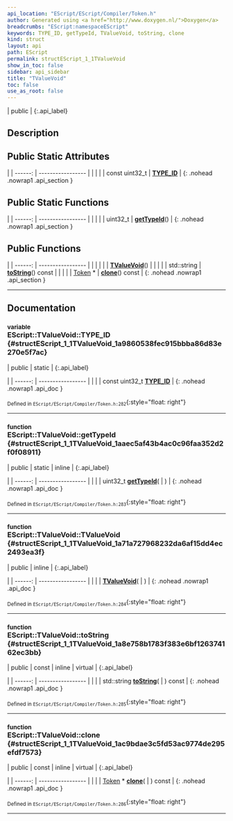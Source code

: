 ```yaml
---
api_location: "EScript/EScript/Compiler/Token.h"
author: Generated using <a href="http://www.doxygen.nl/">Doxygen</a>
breadcrumbs: "EScript:namespaceEScript"
keywords: TYPE_ID, getTypeId, TValueVoid, toString, clone
kind: struct
layout: api
path: EScript
permalink: structEScript_1_1TValueVoid
show_in_toc: false
sidebar: api_sidebar
title: "TValueVoid"
toc: false
use_as_root: false
---
```


| public |
{:.api_label}

## Description





## Public Static Attributes

|
| ------: | ----------------- |
|  | |
| const uint32_t | **[TYPE_ID](#structEScript_1_1TValueVoid_1a9860538fec915bbba86d83e270e5f7ac)**  |
{: .nohead .nowrap1 .api_section }


## Public Static Functions

|
| ------: | ----------------- |
|  | |
| uint32_t | **[getTypeId](#structEScript_1_1TValueVoid_1aaec5af43b4ac0c96faa352d2f0f08911)**() |
{: .nohead .nowrap1 .api_section }


## Public Functions

|
| ------: | ----------------- |
|  | |
|  | **[TValueVoid](#structEScript_1_1TValueVoid_1a71a727968232da6af15dd4ec2493ea3f)**() |
|  | |
| std::string | **[toString](#structEScript_1_1TValueVoid_1a8e758b1783f383e6bf126374162ec3bb)**() const |
|  | |
| [Token](classEScript_1_1Token) * | **[clone](#structEScript_1_1TValueVoid_1ac9bdae3c5fd53ac9774de295efdf7573)**() const |
{: .nohead .nowrap1 .api_section }


-------------------------------------------------------------------

## Documentation

### <small>variable</small><br/> EScript::TValueVoid::TYPE_ID {#structEScript_1_1TValueVoid_1a9860538fec915bbba86d83e270e5f7ac}

| public | static |
{:.api_label}

|
| ------: | ----------------- |
|  |
| const uint32_t **[TYPE_ID](#structEScript_1_1TValueVoid_1a9860538fec915bbba86d83e270e5f7ac)**  |
{: .nohead .nowrap1 .api_doc }





<sub>Defined in `EScript/EScript/Compiler/Token.h:282`</sub>{:style="float: right"}

-------------------------------------------------------------------

### <small>function</small><br/> EScript::TValueVoid::getTypeId {#structEScript_1_1TValueVoid_1aaec5af43b4ac0c96faa352d2f0f08911}

| public | static | inline |
{:.api_label}

|
| ------: | ----------------- |
|  |
| uint32_t **[getTypeId](#structEScript_1_1TValueVoid_1aaec5af43b4ac0c96faa352d2f0f08911)**( |  ) |
{: .nohead .nowrap1 .api_doc }





<sub>Defined in `EScript/EScript/Compiler/Token.h:283`</sub>{:style="float: right"}

-------------------------------------------------------------------

### <small>function</small><br/> EScript::TValueVoid::TValueVoid {#structEScript_1_1TValueVoid_1a71a727968232da6af15dd4ec2493ea3f}

| public | inline |
{:.api_label}

|
| ------: | ----------------- |
|  |
|  **[TValueVoid](#structEScript_1_1TValueVoid_1a71a727968232da6af15dd4ec2493ea3f)**( |  ) |
{: .nohead .nowrap1 .api_doc }





<sub>Defined in `EScript/EScript/Compiler/Token.h:284`</sub>{:style="float: right"}

-------------------------------------------------------------------

### <small>function</small><br/> EScript::TValueVoid::toString {#structEScript_1_1TValueVoid_1a8e758b1783f383e6bf126374162ec3bb}

| public | const | inline | virtual |
{:.api_label}

|
| ------: | ----------------- |
|  |
| std::string **[toString](#structEScript_1_1TValueVoid_1a8e758b1783f383e6bf126374162ec3bb)**( |  ) const |
{: .nohead .nowrap1 .api_doc }





<sub>Defined in `EScript/EScript/Compiler/Token.h:285`</sub>{:style="float: right"}

-------------------------------------------------------------------

### <small>function</small><br/> EScript::TValueVoid::clone {#structEScript_1_1TValueVoid_1ac9bdae3c5fd53ac9774de295efdf7573}

| public | const | inline | virtual |
{:.api_label}

|
| ------: | ----------------- |
|  |
| [Token](classEScript_1_1Token) * **[clone](#structEScript_1_1TValueVoid_1ac9bdae3c5fd53ac9774de295efdf7573)**( |  ) const |
{: .nohead .nowrap1 .api_doc }





<sub>Defined in `EScript/EScript/Compiler/Token.h:286`</sub>{:style="float: right"}

-------------------------------------------------------------------

